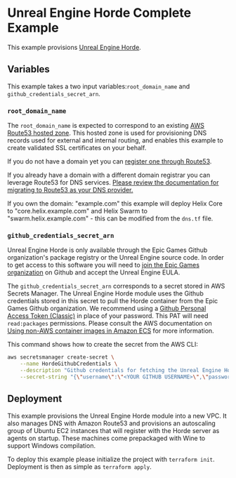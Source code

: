 # Unreal Engine Horde Complete Example

This example provisions [Unreal Engine Horde](https://github.com/EpicGames/UnrealEngine/tree/5.4/Engine/Source/Programs/Horde).

## Variables

This example takes a two input variables:`root_domain_name` and `github_credentials_secret_arn`.

### `root_domain_name`

The `root_domain_name` is expected to correspond to an existing [AWS Route53 hosted zone](https://docs.aws.amazon.com/Route53/latest/DeveloperGuide/route-53-concepts.html#route-53-concepts-hosted-zone). This hosted zone is used for provisioning DNS records used for external and internal routing, and enables this example to create validated SSL certificates on your behalf.

If you do not have a domain yet you can [register one through Route53](https://docs.aws.amazon.com/Route53/latest/DeveloperGuide/domain-register.html#domain-register-procedure-section).

If you already have a domain with a different domain registrar you can leverage Route53 for DNS services. [Please review the documentation for migrating to Route53 as your DNS provider.](https://docs.aws.amazon.com/Route53/latest/DeveloperGuide/MigratingDNS.html)

If you own the domain: "example.com" this example will deploy Helix Core to "core.helix.example.com" and Helix Swarm to "swarm.helix.example.com" - this can be modified from the `dns.tf` file.

### `github_credentials_secret_arn`

Unreal Engine Horde is only available through the Epic Games Github organization's package registry or the Unreal Engine source code. In order to get access to this software you will need to [join the Epic Games organization](https://github.com/EpicGames/Signup) on Github and accept the Unreal Engine EULA.

The `github_credentials_secret_arn` corresponds to a secret stored in AWS Secrets Manager. The Unreal Engine Horde module uses the Github credentials stored in this secret to pull the Horde container from the Epic Games Github organization. We recommend using a [Github Personal Access Token (Classic)](https://github.com/settings/tokens) in place of your password. This PAT will need `read:packages` permissions. Please consult the AWS documentation on [Using non-AWS container images in Amazon ECS](https://docs.aws.amazon.com/AmazonECS/latest/developerguide/private-auth.html) for more information.

This command shows how to create the secret from the AWS CLI:

```bash
aws secretsmanager create-secret \
    --name HordeGithubCredentials \
    --description "Github credentials for fetching the Unreal Engine Horde container." \
    --secret-string "{\"username\":\"<YOUR GITHUB USERNAME>\",\"password\":\"<YOUR PERSONAL ACCESS TOKEN>\"}"
```

## Deployment

This example provisions the Unreal Engine Horde module into a new VPC. It also manages DNS with Amazon Route53 and provisions an autoscaling group of Ubuntu EC2 instances that will register with the Horde server as agents on startup. These machines come prepackaged with Wine to support Windows compilation.

To deploy this example please initialize the project with `terraform init`. Deployment is then as simple as `terraform apply`.
